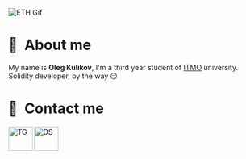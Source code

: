 ![ETH Gif](https://giphy.com/gifs/sky-space-u6mE49Th71PvG)

# 🤗 &nbsp;About me

My name is **Oleg Kulikov**, I'm a third year student of [ITMO](https://en.itmo.ru/en/) university. Solidity developer, by the way 😏

# 📱&nbsp; Contact me

[<img align="left" alt="TG" width="48px" src="https://img.icons8.com/color/48/000000/telegram-app--v1.png"/>][tg]
[<img align="left" alt="DS" width="48px" src="https://img.icons8.com/fluency/48/000000/discord-new-logo.png"/>][ds]

[tg]: https://t.me/f0kussss
[ds]: https://discord.com/users/282211749849989122
